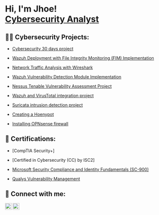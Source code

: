 <h1>Hi, I'm Jhoe! <br/><a href="https://www.linkedin.com/in/joseph-igah/">Cybersecurity Analyst</a>
<h2>👨‍💻 Cybersecurity Projects:</h2>


  - [Cybersecurity 30 days project](https://github.com/JhOe1/Cyber-security-30-days-project.git)

  - [Wazuh Deployment with File Integrity Monitoring (FIM) Implementation](https://github.com/JhOe1/Cyber-security-30-days-project.git)
   
  - [Network Traffic Analysis with Wireshark](https://github.com/JhOe1/Cyber-security-30-days-project.git)
       
  - [Wazuh Vulnerability Detection Module Implementation](https://github.com/JhOe1/Cyber-security-30-days-project.git)
   
  - [Nessus Tenable Vulnerability Assessment Project](https://github.com/JhOe1/Cyber-security-30-days-project.git)

  - [Wazuh and VirusTotal integration project](https://github.com/JhOe1/Cyber-security-30-days-project.git)

  - [Suricata intrusion detection project](https://github.com/JhOe1/Cyber-security-30-days-project.git)
 
  - [Creating a Hoenypot](https://github.com/JhOe1/Cyber-security-30-days-project.git)
  
  - [Installing OPNsense firewall](https://github.com/JhOe1/Cyber-security-30-days-project.git)


<h2> 📄 Certifications:</h2>


  - [CompTIA Security+]
 
   - [Certified in Cybersecurity (CC) by ISC2]
 - [Microsoft Security Compliance and Identity Fundamentals (SC-900) ](https://www.credly.com/badges/970bb0ac-2d14-4c23-978f-595dcfb2b08a/public_url)
- [Qualys Vulnerability Management](https://qualys.sumtotal.host/learning/DataStore/QUALYS_PROD/Learning/Data/ExportToPDF/Diploma_8590f369-107e-44f5-9dda-c35dc34417a6.pdf)


<h2> 🤳 Connect with me:</h2>


[<img align="left" alt="Jhoe | LinkedIn" width="22px" src="https://cdn.jsdelivr.net/npm/simple-icons@v3/icons/linkedin.svg" />][linkedin]
[<img align="left" alt="Medium" width="22px" src="https://simpleicons.org/icons/medium.svg" />](https://medium.com/@ezejoeze)



[linkedin]: https://linkedin.com/in/joseph-igah

